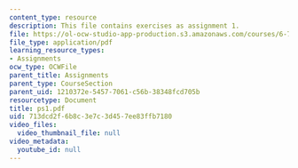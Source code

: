 ```yaml
---
content_type: resource
description: This file contains exercises as assignment 1.
file: https://ol-ocw-studio-app-production.s3.amazonaws.com/courses/6-763-applied-superconductivity-fall-2005/713dcd2f6b8c3e7c3d457ee83ffb7180_ps1.pdf
file_type: application/pdf
learning_resource_types:
- Assignments
ocw_type: OCWFile
parent_title: Assignments
parent_type: CourseSection
parent_uid: 1210372e-5457-7061-c56b-38348fcd705b
resourcetype: Document
title: ps1.pdf
uid: 713dcd2f-6b8c-3e7c-3d45-7ee83ffb7180
video_files:
  video_thumbnail_file: null
video_metadata:
  youtube_id: null
---
```

